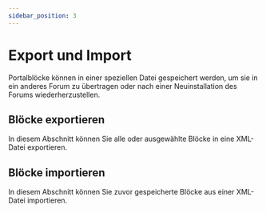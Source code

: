 ```yaml
---
sidebar_position: 3
---
```


# Export und Import
Portalblöcke können in einer speziellen Datei gespeichert werden, um sie in ein anderes Forum zu übertragen oder nach einer Neuinstallation des Forums wiederherzustellen.

## Blöcke exportieren
In diesem Abschnitt können Sie alle oder ausgewählte Blöcke in eine XML-Datei exportieren.

## Blöcke importieren
In diesem Abschnitt können Sie zuvor gespeicherte Blöcke aus einer XML-Datei importieren.